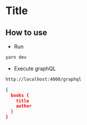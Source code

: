 # Title

## How to use

- Run

```bash
yarn dev
```

- Execute graphQL

```bash
http://localhost:4000/graphql
```

```json
{
  books {
    title
    author
  }
}
```
